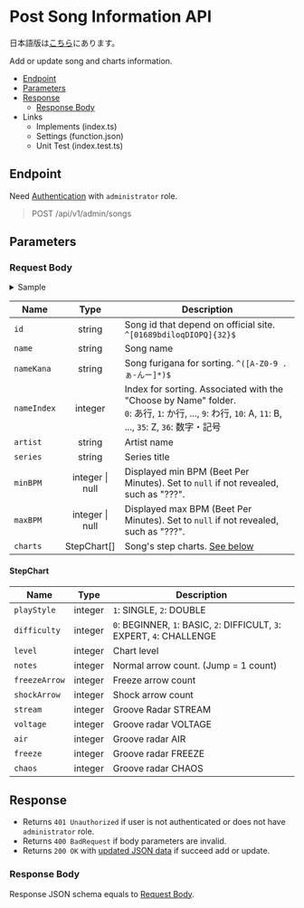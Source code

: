 # Post Song Information API

日本語版は[こちら](./README-ja.md)にあります。

Add or update song and charts information.

- [Endpoint](#endpoint)
- [Parameters](#parameters)
- [Response](#response)
  - [Response Body](#response-body)
- Links
  - Implements (index.ts)
  - Settings (function.json)
  - Unit Test (index.test.ts)

## Endpoint

Need [Authentication](../../docs/api/authentication.md#login) with `administrator` role.

> POST /api/v1/admin/songs

## Parameters

### Request Body

<details>
  <summary>Sample</summary>

```json
{
  "id": "61oIP0QIlO90d18ObDP1Dii6PoIQoOD8",
  "name": "イーディーエム・ジャンパーズ",
  "nameKana": "いーでぃーえむ じゃんぱーず",
  "nameIndex": 0,
  "artist": "かめりあ feat. ななひら",
  "series": "DanceDanceRevolution A",
  "minBPM": 72,
  "maxBPM": 145,
  "charts": [
    {
      "playStyle": 1,
      "difficulty": 0,
      "level": 3,
      "notes": 70,
      "freezeArrow": 11,
      "shockArrow": 0,
      "stream": 12,
      "voltage": 11,
      "air": 1,
      "freeze": 20,
      "chaos": 0
    },
    {
      "playStyle": 1,
      "difficulty": 1,
      "level": 5,
      "notes": 142,
      "freezeArrow": 24,
      "shockArrow": 0,
      "stream": 25,
      "voltage": 22,
      "air": 18,
      "freeze": 61,
      "chaos": 0
    },
    {
      "playStyle": 1,
      "difficulty": 2,
      "level": 8,
      "notes": 248,
      "freezeArrow": 25,
      "shockArrow": 0,
      "stream": 43,
      "voltage": 44,
      "air": 23,
      "freeze": 50,
      "chaos": 9
    },
    {
      "playStyle": 1,
      "difficulty": 3,
      "level": 12,
      "notes": 336,
      "freezeArrow": 47,
      "shockArrow": 0,
      "stream": 59,
      "voltage": 50,
      "air": 23,
      "freeze": 67,
      "chaos": 44
    },
    {
      "playStyle": 2,
      "difficulty": 1,
      "level": 4,
      "notes": 132,
      "freezeArrow": 23,
      "shockArrow": 0,
      "stream": 23,
      "voltage": 22,
      "air": 12,
      "freeze": 58,
      "chaos": 0
    },
    {
      "playStyle": 2,
      "difficulty": 2,
      "level": 8,
      "notes": 231,
      "freezeArrow": 22,
      "shockArrow": 0,
      "stream": 42,
      "voltage": 39,
      "air": 21,
      "freeze": 46,
      "chaos": 6
    },
    {
      "playStyle": 2,
      "difficulty": 3,
      "level": 11,
      "notes": 326,
      "freezeArrow": 45,
      "shockArrow": 0,
      "stream": 57,
      "voltage": 50,
      "air": 20,
      "freeze": 64,
      "chaos": 40
    }
  ]
}
```

</details>

|Name|Type|Description|
|----|:--:|-----------|
|`id`|string|Song id that depend on official site. `^[01689bdiloqDIOPQ]{32}$`|
|`name`|string|Song name|
|`nameKana`|string|Song furigana for sorting. `^([A-Z0-9 .ぁ-んー]*)$`|
|`nameIndex`|integer|Index for sorting. Associated with the "Choose by Name" folder.<br />`0`: あ行, `1`: か行, ..., `9`: わ行, `10`: A, `11`: B, ..., `35`: Z, `36`: 数字・記号|
|`artist`|string|Artist name|
|`series`|string|Series title|
|`minBPM`|integer \| null|Displayed min BPM (Beet Per Minutes). Set to `null` if not revealed, such as "???".|
|`maxBPM`|integer \| null|Displayed max BPM (Beet Per Minutes). Set to `null` if not revealed, such as "???".|
|`charts`|StepChart\[\]|Song's step charts. [See below](#stepchart)|

#### StepChart

|Name|Type|Description|
|----|:--:|-----------|
|`playStyle`|integer|`1`: SINGLE, `2`: DOUBLE|
|`difficulty`|integer|`0`: BEGINNER, `1`: BASIC, `2`: DIFFICULT, `3`: EXPERT, `4`: CHALLENGE|
|`level`|integer|Chart level|
|`notes`|integer|Normal arrow count. (Jump = 1 count)|
|`freezeArrow`|integer|Freeze arrow count|
|`shockArrow`|integer|Shock arrow count|
|`stream`|integer|Groove Radar STREAM|
|`voltage`|integer|Groove radar VOLTAGE|
|`air`|integer|Groove radar AIR|
|`freeze`|integer|Groove radar FREEZE|
|`chaos`|integer|Groove radar CHAOS|

## Response

- Returns `401 Unauthorized` if user is not authenticated or does not have `administrator` role.
- Returns `400 BadRequest` if body parameters are invalid.
- Returns `200 OK` with [updated JSON data](#response-body) if succeed add or update.

### Response Body

Response JSON schema equals to [Request Body](#request-body).
